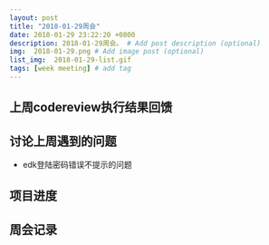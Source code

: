 ```yaml
---
layout: post
title: "2018-01-29周会"
date: 2018-01-29 23:22:20 +0800
description: 2018-01-29周会。 # Add post description (optional)
img:  2018-01-29.png # Add image post (optional)
list_img:  2018-01-29-list.gif
tags: [week meeting] # add tag
---
```

## 上周codereview执行结果回馈


## 讨论上周遇到的问题
* edk登陆密码错误不提示的问题

## 项目进度


## 周会记录


